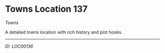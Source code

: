# Towns Location 137

*Towns*

A detailed towns location with rich history and plot hooks.

---
*ID: LOC00136*